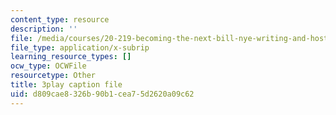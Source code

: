 ```yaml
---
content_type: resource
description: ''
file: /media/courses/20-219-becoming-the-next-bill-nye-writing-and-hosting-the-educational-show-january-iap-2015/d809cae8326b90b1cea75d2620a09c62_tgUyvasUtbA.srt
file_type: application/x-subrip
learning_resource_types: []
ocw_type: OCWFile
resourcetype: Other
title: 3play caption file
uid: d809cae8-326b-90b1-cea7-5d2620a09c62
---
```

